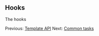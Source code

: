 ## Hooks

The hooks

Previous: [Template API](php-template-api.md) Next: [Common tasks](common-tasks.md)
